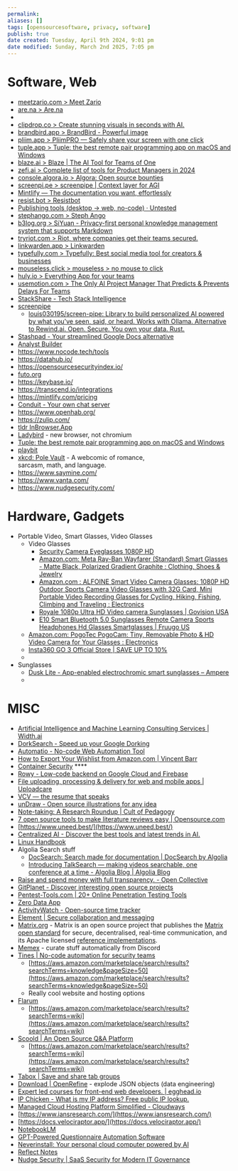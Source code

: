 ```yaml
---
permalink: 
aliases: []
tags: [opensourcesoftware, privacy, software]
publish: true
date created: Tuesday, April 9th 2024, 9:01 pm
date modified: Sunday, March 2nd 2025, 7:05 pm
---
```


# Software, Web

- [meetzario.com > Meet Zario](https://www.meetzario.com/)
- [are.na > Are.na](https://www.are.na/)
- 
- [clipdrop.co > Create stunning visuals in seconds with AI.](https://clipdrop.co/)
- [brandbird.app > BrandBird - Powerful image](https://www.brandbird.app/)
- [pliim.app > PliimPRO — Safely share your screen with one click](https://pliim.app/)
- [tuple.app > Tuple: the best remote pair programming app on macOS and Windows](https://tuple.app/)
- [blaze.ai > Blaze | The AI Tool for Teams of One](https://www.blaze.ai/)
 - [zefi.ai > Complete list of tools for Product Managers in 2024](https://www.zefi.ai/tools-hub)
- [console.algora.io > Algora: Open source bounties](https://console.algora.io/)
- [screenpi.pe > screenpipe | Context layer for AGI](https://screenpi.pe/)
- [Mintlify — The documentation you want, effortlessly](https://mintlify.com/)
- [resist.bot > Resistbot](https://resist.bot/)
- [Publishing tools (desktop → web, no-code) · Untested](https://untested.sonnet.io/notes/publishing-tools-desktop-web-no-code/)
- [stephango.com > Steph Ango](https://stephango.com/)
- [b3log.org > SiYuan - Privacy-first personal knowledge management system that supports Markdown](https://b3log.org/siyuan/en/)
- [tryriot.com > Riot, where companies get their teams secured.](https://tryriot.com/)
- [linkwarden.app > Linkwarden](https://linkwarden.app/)
- [typefully.com > Typefully: Best social media tool for creators & businesses](https://typefully.com/)
- [mouseless.click > mouseless > no mouse to click](https://mouseless.click/)
- [huly.io > Everything App for your teams](https://huly.io/)
- [usemotion.com > The Only AI Project Manager That Predicts & Prevents Delays For Teams](https://www.usemotion.com/project-manager)
- [StackShare - Tech Stack Intelligence](https://stackshare.io/)
- [screenpipe](https://screenpi.pe/)
	- [louis030195/screen-pipe: Library to build personalized AI powered by what you've seen, said, or heard. Works with Ollama. Alternative to Rewind.ai. Open. Secure. You own your data. Rust.](https://github.com/louis030195/screen-pipe)
- [Stashpad - Your streamlined Google Docs alternative](https://www.stashpad.com/)
- [Analyst Builder](https://www.analystbuilder.com/)
- https://www.nocode.tech/tools
- https://datahub.io/
- https://opensourcesecurityindex.io/
- [futo.org](https://futo.org/)
- https://keybase.io/
- https://transcend.io/integrations
- https://mintlify.com/pricing
- [Conduit - Your own chat server](https://conduit.rs/)
- https://www.openhab.org/
- https://zulip.com/
- [tldr InBrowser.App](https://tldr.inbrowser.app/)
- [Ladybird](https://ladybird.org/) - new browser, not chromium
- [Tuple: the best remote pair programming app on macOS and Windows](https://tuple.app/)
- [playbit](https://playb.it/)
- [xkcd: Pole Vault](https://xkcd.com/) - A webcomic of romance,  
sarcasm, math, and language.
- https://www.saymine.com/
- https://www.vanta.com/
- https://www.nudgesecurity.com/

# Hardware, Gadgets

- Portable Video, Smart Glasses, Video Glasses
	- Video Glasses
		- [Security Camera Eyeglasses 1080P HD](https://knowyournanny.com/security-camera-eyeglasses-1080p-hd/?sku=KYN-SG-DVR&gad_source=1)
		- [Amazon.com: Meta Ray-Ban Wayfarer (Standard) Smart Glasses - Matte Black, Polarized Gradient Graphite : Clothing, Shoes & Jewelry](https://www.amazon.com/dp/B0CGXYVQ1P) 
		- [Amazon.com : ALFOINE Smart Video Camera Glasses: 1080P HD Outdoor Sports Camera Video Glasses with 32G Card, Mini Portable Video Recording Glasses for Cycling, Hiking, Fishing, Climbing and Traveling : Electronics](https://www.amazon.com/ALFOINE-Smart-Video-Camera-Glasses/dp/B0CXST2RKQ/)
		- [Royale 1080p Ultra HD Video camera Sunglasses | Govision USA](https://www.govisionusa.com/product/royale-hd-video-camera-sunglasses/?attribute_pa_royale-colors=warm-grey)
		- [E10 Smart Bluetooth 5.0 Sunglasses Remote Camera Sports Headphones Hd Glasses Smartglasses | Fruugo US](https://www.fruugo.us/e10-smart-bluetooth-50-sunglasses-remote-camera-sports-headphones-hd-glasses-smartglasses/p-128991136-271113317?language=en) 
	- [Amazon.com: PogoTec PogoCam: Tiny, Removable Photo & HD Video Camera for Your Glasses : Electronics](https://www.amazon.com/PogoTec-CAM-07202905001-PogoCam/dp/B072MPXRZ9/)
	- [Insta360 GO 3 Official Store | SAVE UP TO 10%](https://store.insta360.com/product/go-3?i_source=website&i_medium=product_page_button&i_campaign=go-3)
	- 
- Sunglasses
	- [Dusk Lite - App-enabled electrochromic smart sunglasses – Ampere](https://ampere.shop/products/dusk-lite-outdoor-adjustable-tint-electrochromic-smart-sunglasses?variant=39862620553350)
	- 

# MISC

- [Artificial Intelligence and Machine Learning Consulting Services | Width.ai](https://www.width.ai/)
- [DorkSearch - Speed up your Google Dorking](https://dorksearch.com/)
- [Automatio - No-code Web Automation Tool](https://automatio.co/#chromeExt)
- [How to Export Your Wishlist from Amazon.com | Vincent Barr](https://vincentbarr.com/export-amazon-wishlist-excel/)
- [Container Security](https://cdn2.hubspot.net/hubfs/1665891/Assets/Container%20Security%20by%20Liz%20Rice%20-%20OReilly%20Apr%202020.pdf) ****
- [Rowy - Low-code backend on Google Cloud and Firebase](https://www.rowy.io/)
- [File uploading, processing & delivery for web and mobile apps | Uploadcare](https://uploadcare.com/)
- [VCV — the resume that speaks](https://www.vcv.me/)
- [unDraw - Open source illustrations for any idea](https://undraw.co/)
- [Note-taking: A Research Roundup | Cult of Pedagogy](https://www.cultofpedagogy.com/note-taking/)
- [7 open source tools to make literature reviews easy | Opensource.com](https://opensource.com/article/18/6/open-source-literature-review-tools)
- [https://www.uneed.best/](https://www.uneed.best/)
- [Centralized AI - Discover the best tools and latest trends in AI.](https://centralized.ai/)
- [Linux Handbook](https://linuxhandbook.com/)
- Algolia Search stuff
    - [DocSearch: Search made for documentation | DocSearch by Algolia](https://docsearch.algolia.com/)
    - [Introducing TalkSearch — making videos searchable, one conference at a time - Algolia Blog | Algolia Blog](https://www.algolia.com/blog/product/talksearch-conference-video-search/)
- [Raise and spend money with full transparency. - Open Collective](https://opencollective.com/)
- [GitPlanet - Discover interesting open source projects](https://gitplanet.com/)
- [Pentest-Tools.com | 20+ Online Penetration Testing Tools](https://pentest-tools.com/)
- [Zero Data App](https://0data.app/)
- [ActivityWatch - Open-source time tracker](https://activitywatch.net/)
- [Element | Secure collaboration and messaging](https://element.io/)
- [Matrix.org](https://matrix.org/) - Matrix is an open source project that publishes the [Matrix open standard](https://matrix.org/docs/spec) for secure, decentralised, real-time communication, and its Apache licensed [reference implementations](https://github.com/matrix-org).
- [Memex](https://memex.garden/) - curate stuff automatically from Discord
- [Tines | No-code automation for security teams](https://www.tines.com/)
    - [https://aws.amazon.com/marketplace/search/results?searchTerms=knowledge&pageSize=50](https://aws.amazon.com/marketplace/search/results?searchTerms=knowledge&pageSize=50)
    - Really cool website and hosting options
- [Flarum](https://flarum.org/)
    - [https://aws.amazon.com/marketplace/search/results?searchTerms=wiki](https://aws.amazon.com/marketplace/search/results?searchTerms=wiki)
- [Scoold | An Open Source Q&A Platform](https://scoold.com/)
    - [https://aws.amazon.com/marketplace/search/results?searchTerms=wiki](https://aws.amazon.com/marketplace/search/results?searchTerms=wiki)
- [Tabox | Save and share tab groups](https://www.tabox.co/)
- [Download | OpenRefine](https://openrefine.org/download) - explode JSON objects (data engineering)
- [Expert led courses for front-end web developers. | egghead.io](https://egghead.io/)
- [IP Chicken - What is my IP address? Free public IP lookup.](https://ipchicken.com/)
- [Managed Cloud Hosting Platform Simplified - Cloudways](https://www.cloudways.com/en/)
- [https://www.iansresearch.com/](https://www.iansresearch.com/)
- [https://docs.velociraptor.app/](https://docs.velociraptor.app/)
- [NotebookLM](https://notebooklm.google/)
- [GPT-Powered Questionnaire Automation Software](https://www.conveyor.com/security-questionnaire-automation-software)
- [Neverinstall: Your personal cloud computer powered by AI](https://neverinstall.com/)
- [Reflect Notes](https://reflect.app/home)
- [Nudge Security | SaaS Security for Modern IT Governance](https://www.nudgesecurity.com/)